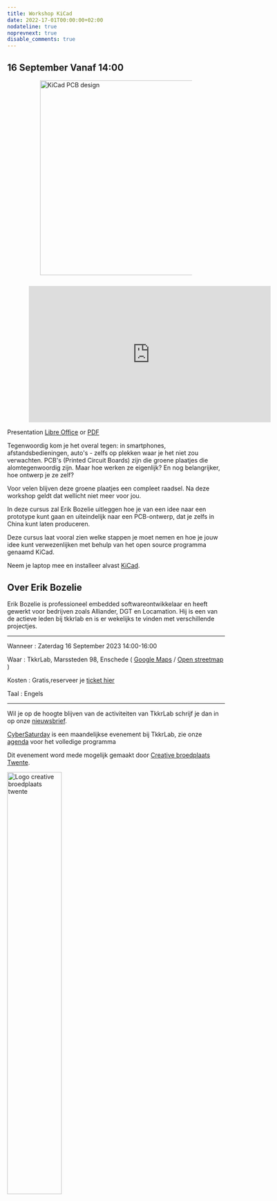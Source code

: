 ```yaml
---
title: Workshop KiCad
date: 2022-17-01T00:00:00+02:00
nodateline: true
noprevnext: true
disable_comments: true
---
```


## 16 September Vanaf 14:00 ##

<div style="margin: 0 15% 5%;">
<img src="/images/kicad_pcbnew.png" width="450px"  alt="KiCad PCB design">
</div>

<iframe style="margin: 0px 10%;" width="560" height="315" src="https://www.youtube.com/embed/ezMzpeEHmU0?si=Ea3jNZd9RsR4nL71&amp;start=292" title="YouTube video player" frameborder="0" allow="accelerometer; autoplay; clipboard-write; encrypted-media; gyroscope; picture-in-picture; web-share" allowfullscreen></iframe>


Presentation [Libre Office](/images/kicad.odp) or [PDF](/images/kicad.pdf)

Tegenwoordig kom je het overal tegen: in smartphones, afstandsbedieningen, auto's - zelfs op plekken waar je het niet zou verwachten. PCB's (Printed Circuit Boards) zijn die groene plaatjes die alomtegenwoordig zijn. Maar hoe werken ze eigenlijk? En nog belangrijker, hoe ontwerp je ze zelf?

Voor velen blijven deze groene plaatjes een compleet raadsel. Na deze workshop geldt dat wellicht niet meer voor jou.

In deze cursus zal Erik Bozelie uitleggen hoe je van een idee naar een prototype kunt gaan en uiteindelijk naar een PCB-ontwerp, dat je zelfs in China kunt laten produceren.

Deze cursus laat vooral zien welke stappen je moet nemen en hoe je jouw idee kunt verwezenlijken met behulp van het open source programma genaamd KiCad.

Neem je laptop mee en installeer alvast [KiCad](https://www.kicad.org/download/).
## Over Erik Bozelie

Erik Bozelie is professioneel embedded softwareontwikkelaar en heeft gewerkt voor bedrijven zoals Alliander, DGT en Locamation. Hij is een van de actieve leden bij tkkrlab en is er wekelijks te vinden met verschillende projectjes.

<hr>

Wanneer : Zaterdag 16 September 2023 14:00-16:00

Waar : TkkrLab, Marssteden 98, Enschede ( [Google Maps](https://www.google.com/maps/place/TkkrLab/@52.2162911,6.8203277,19z/data=!4m8!1m2!3m1!2sTkkrLab!3m4!1s0x47b8146d5a073413:0x19afd02a9c840a4!8m2!3d52.216342!4d6.8205508) / [Open streetmap](https://www.openstreetmap.org/search?query=marssteden%2098%2Censchede#map=19/52.21634/6.82055) )


Kosten : Gratis,reserveer je [ticket hier](https://tickets.tkkrlab.space/TkkrLab/u7ufu/)

Taal : Engels

<hr>

Wil je op de hoogte blijven van de activiteiten van TkkrLab schrijf je dan in op onze [nieuwsbrief](http://eepurl.com/gLxrLD).

[CyberSaturday](/cybersaturdays/cybersaturday/) is een maandelijkse evenement bij TkkrLab, zie onze [agenda](/agenda/) voor het volledige programma

Dit evenement word mede mogelijk gemaakt door [Creative broedplaats Twente](http://www.creatievebroedplaatsentwente.nl/).

<img width=50% src="/images/Logo-Creatieve-Broedplaatsen-Twente.jpg"  alt="Logo creative broedplaats twente">
